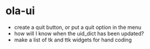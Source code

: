 ola-ui
======

- create a quit button, or put a quit option in the menu
- how will I know when the uid_dict has been updated?
- make a list of tk and ttk widgets for hand coding